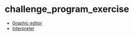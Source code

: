 # challenge_program_exercise


- [ Graphic editor ]("https://github.com/Mendel1/challenge_program_exercise/blob/master/graphic_editor_problem.c")   
- [Interpreter ]("https://github.com/Mendel1/challenge_program_exercise/blob/master/interpreter.c")

